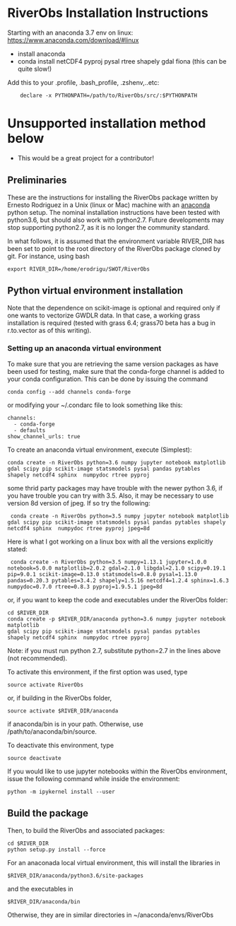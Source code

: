 # RiverObs Installation Instructions

Starting with an anaconda 3.7 env on linux: https://www.anaconda.com/download/#linux

* install anaconda
* conda install netCDF4 pyproj pysal rtree shapely gdal fiona (this can be quite slow!)

Add this to your .profile, .bash_profile, .zshenv,..etc:
```
    declare -x PYTHONPATH=/path/to/RiverObs/src/:$PYTHONPATH
```

# Unsupported installation method below
* This would be a great project for a contributor!

## Preliminaries

These are the instructions for installing the RiverObs package
written by Ernesto Rodriguez in a Unix (linux or Mac) machine with an
[anaconda](https://store.continuum.io/cshop/anaconda) python setup.
The nominal installation instructions have been tested with python3.6,
but should also work with python2.7. Future developments may stop
supporting python2.7, as it is no longer the community standard.

In what follows, it is assumed that the environment variable RIVER_DIR has been
set to point to the root directory of the RiverObs package cloned
by git. For instance, using bash

	export RIVER_DIR=/home/erodrigu/SWOT/RiverObs

## Python virtual environment installation

Note that the dependence on scikit-image is optional and
required only if one wants to vectorize GWDLR data. In
that case, a working grass installation is required (tested
with grass 6.4; grass70 beta has a bug in r.to.vector as of
this writing).

### Setting up an anaconda virtual environment

To make sure that you are retrieving the same version packages as have
been used for testing, make sure that the conda-forge channel is added
to your conda configuration. This can be done by issuing the command

    conda config --add channels conda-forge

or modifying your ~/.condarc file to look something like this:

    channels:
      - conda-forge
      - defaults
    show_channel_urls: true

To create an anaconda virtual environment, execute (Simplest):

    conda create -n RiverObs python=3.6 numpy jupyter notebook matplotlib
    gdal scipy pip scikit-image statsmodels pysal pandas pytables
    shapely netcdf4 sphinx  numpydoc rtree pyproj

some thrid party packages may have trouble with the newer python 3.6, if you have trouble you can try with 3.5.  Also, it may be necessary to use version 8d version of jpeg.  If so try the following:

     conda create -n RiverObs python=3.5 numpy jupyter notebook matplotlib gdal scipy pip scikit-image statsmodels pysal pandas pytables shapely netcdf4 sphinx  numpydoc rtree pyproj jpeg=8d

Here is what I got working on a linux box with all the versions explicitly stated:

     conda create -n RiverObs python=3.5 numpy=1.13.1 jupyter=1.0.0 notebook=5.0.0 matplotlib=2.0.2 gdal=2.1.0 libgdal=2.1.0 scipy=0.19.1 pip=9.0.1 scikit-image=0.13.0 statsmodels=0.8.0 pysal=1.13.0 pandas=0.20.3 pytables=3.4.2 shapely=1.5.16 netcdf4=1.2.4 sphinx=1.6.3 numpydoc=0.7.0 rtree=0.8.3 pyproj=1.9.5.1 jpeg=8d

or, if you want to keep the code and executables under the RiverObs folder:

    cd $RIVER_DIR
    conda create -p $RIVER_DIR/anaconda python=3.6 numpy jupyter notebook matplotlib
    gdal scipy pip scikit-image statsmodels pysal pandas pytables
    shapely netcdf4 sphinx  numpydoc rtree pyproj

Note: if you must run python 2.7, substitute python=2.7 in the lines above
(not recommended).

To activate this environment, if the first option was used, type

	source activate RiverObs

or, if building in the RiverObs folder,

    source activate $RIVER_DIR/anaconda

if anaconda/bin is in your path. Otherwise, use /path/to/anaconda/bin/source.

To deactivate this environment, type

	source deactivate

If you would like to use jupyter notebooks within the RiverObs environment,
issue the following command while inside the environment:

    python -m ipykernel install --user

## Build the package

Then, to build the RiverObs and associated packages:

	cd $RIVER_DIR
	python setup.py install --force

For an anaconada local virtual environment, this will install the libraries in

	$RIVER_DIR/anaconda/python3.6/site-packages

and the executables in

	$RIVER_DIR/anaconda/bin

Otherwise, they are in similar directories in ~/anaconda/envs/RiverObs
